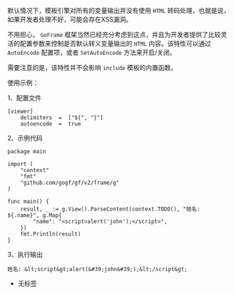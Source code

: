默认情况下，模板引擎对所有的变量输出并没有使用 `HTML` 转码处理，也就是说，如果开发者处理不好，可能会存在XSS漏洞。

不用担心， `GoFrame` 框架当然已经充分考虑到这点，并且为开发者提供了比较灵活的配置参数来控制是否默认转义变量输出的 `HTML` 内容。该特性可以通过 `AutoEncode` 配置项，或者 `SetAutoEncode` 方法来开启/关闭。

需要注意的是，该特性并不会影响 `include` 模板的内置函数。

使用示例：

1、配置文件

```
[viewer]
    delimiters  =  ["${", "}"]
    autoencode  =  true
```

2、示例代码

```
package main

import (
	"context"
	"fmt"
	"github.com/gogf/gf/v2/frame/g"
)

func main() {
	result, _ := g.View().ParseContent(context.TODO(), "姓名: ${.name}", g.Map{
		"name": "<script>alert('john');</script>",
	})
	fmt.Println(result)
}
```

3、执行输出

```
姓名: &lt;script&gt;alert(&#39;john&#39;);&lt;/script&gt;
```

- 无标签